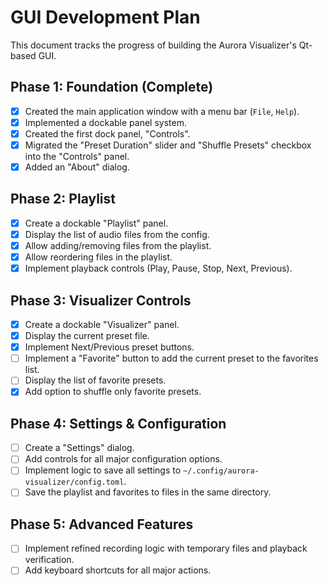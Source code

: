 # GUI Development Plan

This document tracks the progress of building the Aurora Visualizer's Qt-based GUI.

## Phase 1: Foundation (Complete)

- [x] Created the main application window with a menu bar (`File`, `Help`).
- [x] Implemented a dockable panel system.
- [x] Created the first dock panel, "Controls".
- [x] Migrated the "Preset Duration" slider and "Shuffle Presets" checkbox into the "Controls" panel.
- [x] Added an "About" dialog.

## Phase 2: Playlist

- [x] Create a dockable "Playlist" panel.
- [x] Display the list of audio files from the config.
- [x] Allow adding/removing files from the playlist.
- [x] Allow reordering files in the playlist.
- [x] Implement playback controls (Play, Pause, Stop, Next, Previous).

## Phase 3: Visualizer Controls

- [x] Create a dockable "Visualizer" panel.
- [x] Display the current preset file.
- [x] Implement Next/Previous preset buttons.
- [ ] Implement a "Favorite" button to add the current preset to the favorites list.
- [ ] Display the list of favorite presets.
- [x] Add option to shuffle only favorite presets.

## Phase 4: Settings & Configuration

- [ ] Create a "Settings" dialog.
- [ ] Add controls for all major configuration options.
- [ ] Implement logic to save all settings to `~/.config/aurora-visualizer/config.toml`.
- [ ] Save the playlist and favorites to files in the same directory.

## Phase 5: Advanced Features

- [ ] Implement refined recording logic with temporary files and playback verification.
- [ ] Add keyboard shortcuts for all major actions.
